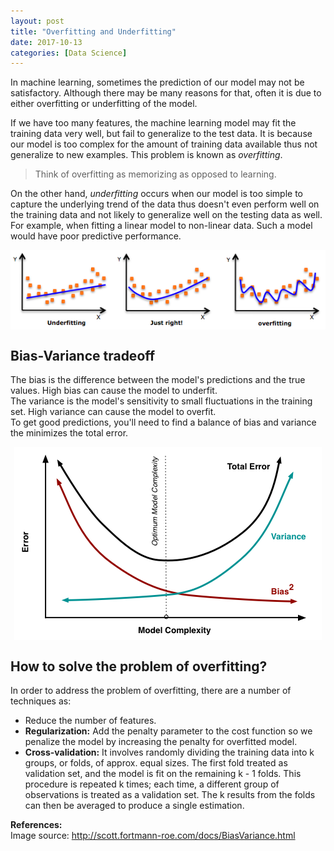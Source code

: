 ```yaml
---
layout: post
title: "Overfitting and Underfitting"
date: 2017-10-13
categories: [Data Science]
---
```


In machine learning, sometimes the prediction of our model may not be satisfactory. Although there may be many reasons for that, often it is due to either overfitting or underfitting of the model.

If we have too many features, the machine learning model may fit the training data very well, but fail to generalize to the test data. It is because our model is too complex for the amount of training data available thus not generalize to new examples. This problem is known as *overfitting*.
> Think of overfitting as memorizing as opposed to learning.

On the other hand, *underfitting* occurs when our model is too simple to capture the underlying trend of the data thus doesn't even perform well on the training data and not likely to generalize well on the testing data as well. For example, when fitting a linear model to non-linear data. Such a model would have poor predictive performance.

<img src="/img/overfitting.png" style="display: block; margin: auto; width: auto; max-width: 100%;">  

## Bias-Variance tradeoff

The bias is the difference between the model's predictions and the true values. High bias can cause the model to underfit.  
The variance is the model's sensitivity to small fluctuations in the training set. High variance can cause the model to overfit.  
To get good predictions, you'll need to find a balance of bias and variance the minimizes the total error.

<img src="/img/biasvariance.png" style="display: block; margin: auto; width: auto; max-width: 100%;">  


## How to solve the problem of overfitting?

In order to address the problem of overfitting, there are a number of techniques as:
* Reduce the number of features.
* **Regularization:** Add the penalty parameter to the cost function so we penalize the model by increasing the penalty for overfitted model.
* **Cross-validation:** It involves randomly dividing the training data into k groups, or folds, of approx. equal sizes. The first fold treated as validation set, and the model is fit on the remaining k - 1 folds. This procedure is repeated k times; each time, a different group of observations is treated as a validation set. The k results from the folds can then be averaged to produce a single estimation.


**References:**  
Image source: http://scott.fortmann-roe.com/docs/BiasVariance.html



